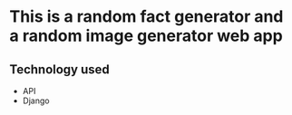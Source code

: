 # This is a random fact generator and a random image generator web app 
## Technology used
- API
- Django
  
